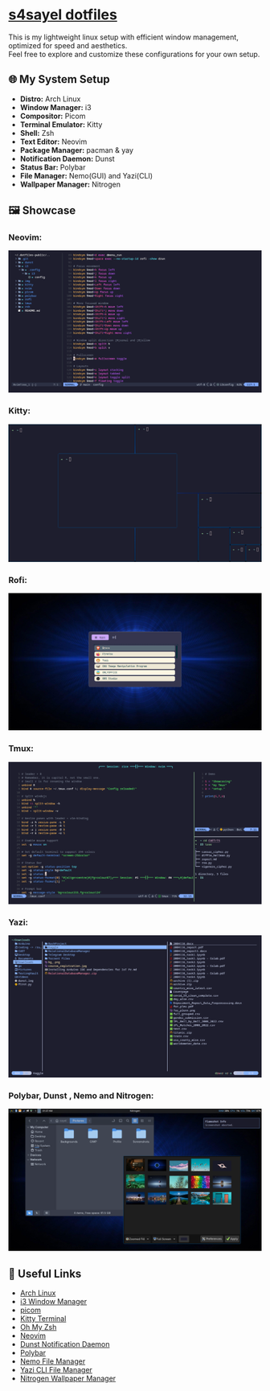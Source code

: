 # [s4sayel dotfiles](https://github.com/s4sayel/dotfiles)  

This is my lightweight linux setup with efficient window management, optimized for speed and aesthetics.  
Feel free to explore and customize these configurations for your own setup.

## 🌐 My System Setup

- **Distro:** Arch Linux  
- **Window Manager:** i3  
- **Compositor:** Picom  
- **Terminal Emulator:** Kitty  
- **Shell:** Zsh  
- **Text Editor:** Neovim
- **Package Manager:** pacman & yay  
- **Notification Daemon:** Dunst  
- **Status Bar:** Polybar  
- **File Manager:** Nemo(GUI) and Yazi(CLI)  
- **Wallpaper Manager:** Nitrogen  

## 🖼️ Showcase

### Neovim:  
<img src="img/neovim.png"> 

### Kitty:  
<img src="img/kitty.png">  


### Rofi:  
<img src="img/rofi.png">  

### Tmux:  
<img src="img/tmux.png">  

### Yazi:  
<img src="img/yazi.png">  

### Polybar, Dunst , Nemo and Nitrogen:  
<img src="img/polybar_dunst_nemo_and_nitrogen.png">  



## 🔗 Useful Links

- [Arch Linux](https://archlinux.org)  
- [i3 Window Manager](https://i3wm.org)  
- [picom](https://github.com/pijulius/picom) 
- [Kitty Terminal](https://github.com/kovidgoyal/kitty)  
- [Oh My Zsh](https://github.com/ohmyzsh/ohmyzsh) 
- [Neovim](https://neovim.io)  
- [Dunst Notification Daemon](https://github.com/dunst-project/dunst)  
- [Polybar](https://github.com/polybar/polybar)  
- [Nemo File Manager](https://github.com/linuxmint/nemo)  
- [Yazi CLI File Manager](https://github.com/sxyazi/yazi)  
- [Nitrogen Wallpaper Manager](https://github.com/l3ib/nitrogen)  
